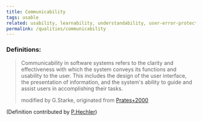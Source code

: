 ```yaml
---
title: Communicability
tags: usable
related: usability, learnability, understandability, user-error-protection, ease-of-use
permalink: /qualities/communicability
---
```


### Definitions:

> Communicability in software systems refers to the clarity and effectiveness with which the system conveys its functions and usability to the user. 
> This includes the design of the user interface, the presentation of information, and the system's ability to guide and assist users in accomplishing their tasks.
> 
> modified by G.Starke, originated from [Prates+2000](https://dl.acm.org/doi/fullHtml/10.1145/328595.328608)


(Definition contributed by [P.Hechler](https://github.com/arc42/quality.arc42.org-site/pull/154))